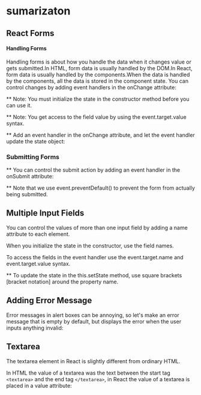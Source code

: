 # sumarizaton
## React Forms
#### Handling Forms
Handling forms is about how you handle the data when it changes value or gets submitted.In HTML, form data is usually handled by the DOM.In React, form data is usually handled by the components.When the data is handled by the components, all the data is stored in the component state.
You can control changes by adding event handlers in the onChange attribute:

** Note: You must initialize the state in the constructor method before you can use it.

** Note: You get access to the field value by using the event.target.value syntax.

** Add an event handler in the onChange attribute, and let the event handler update the state object:

### Submitting Forms
** You can control the submit action by adding an event handler in the onSubmit attribute:

** Note that we use event.preventDefault() to prevent the form from actually being submitted.


## Multiple Input Fields
You can control the values of more than one input field by adding a name attribute to each element.

When you initialize the state in the constructor, use the field names.

To access the fields in the event handler use the event.target.name and event.target.value syntax.

** To update the state in the this.setState method, use square brackets [bracket notation] around the property name.
## Adding Error Message
Error messages in alert boxes can be annoying, so let's make an error message that is empty by default, but displays the error when the user inputs anything invalid:

## Textarea
The textarea element in React is slightly different from ordinary HTML.

In HTML the value of a textarea was the text between the start tag `<textarea>` and the end tag `</textarea>`, in React the value of a textarea is placed in a value attribute:


